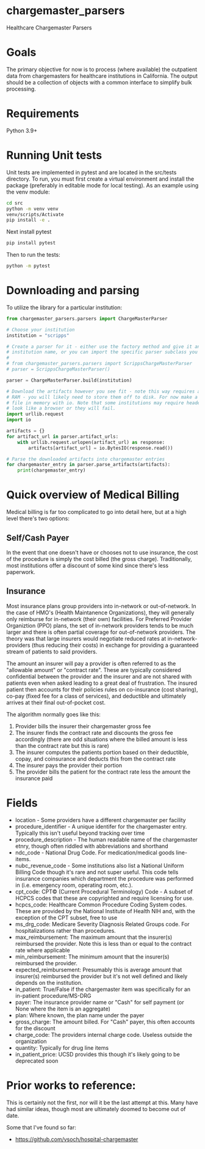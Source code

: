 # chargemaster_parsers
Healthcare Chargemaster Parsers

# Goals
The primary objective for now is to process (where available) the outpatient data from chargemasters for healthcare institutions in California.
The output should be a collection of objects with a common interface to simplify bulk processing.

# Requirements
Python 3.9+

# Running Unit tests
Unit tests are implemented in pytest and are located in the src/tests directory.
To run, you must first create a virtual environment and install the package (preferably in editable mode for local testing).
As an example using the venv module:

  ```bash
  cd src
  python -m venv venv
  venv/scripts/Activate
  pip install -e .
  ```

Next install pytest

  ```bash
  pip install pytest
  ```

Then to run the tests:

  ```bash
  python -m pytest
  ```

# Downloading and parsing
To utilize the library for a particular institution:

  ```python
  from chargemaster_parsers.parsers import ChargeMasterParser

  # Choose your institution
  institution = "scripps"

  # Create a parser for it - either use the factory method and give it an
  # institution name, or you can import the specific parser subclass you want
  #
  # from chargemaster_parsers.parsers import ScrippsChargeMasterParser
  # parser = ScrippsChargeMasterParser()

  parser = ChargeMasterParser.build(institution)

  # Download the artifacts however you see fit - note this way requires a lot of
  # RAM - you will likely need to store them off to disk. For now make a pretend
  # file in memory with io. Note that some institutions may require headers that
  # look like a browser or they will fail.
  import urllib.request
  import io

  artifacts = {}
  for artifact_url in parser.artifact_urls:
      with urllib.request.urlopen(artifact_url) as response:
          artifacts[artifact_url] = io.BytesIO(response.read())

  # Parse the downloaded artifacts into chargemaster entries
  for chargemaster_entry in parser.parse_artifacts(artifacts):
      print(chargemaster_entry)
  ```

# Quick overview of Medical Billing
Medical billing is far too complicated to go into detail here, but at a high level there's two options:

## Self/Cash Payer
In the event that one doesn't have or chooses not to use insurance, the cost of the procedure is simply the cost billed (the gross charge).
Traditionally, most institutions offer a discount of some kind since there's less paperwork.

## Insurance
Most insurance plans group providers into in-network or out-of-network.
In the case of HMO's (Health Maintanence Organizations), they will generally only reimburse for in-network (their own) facilities.
For Preferred Provider Organiztion (PPO) plans, the set of in-network providers tends to be much larger and there is often partial coverage for out-of-network providers.
The theory was that large insurers would negotiate reduced rates at in-network-providers (thus reducing their costs) in exchange for providing a guaranteed stream of patients to said providers.

The amount an insurer will pay a provider is often referred to as the "allowable amount" or "contract rate".
These are typically considered confidential between the provider and the insurer and are not shared with patients even when asked leading to a great deal of frustration.
The insured patient then accounts for their policies rules on co-insurance (cost sharing), co-pay (fixed fee for a class of services), and deductible and ultimately arrives at their final out-of-pocket cost.

The algorithm normally goes like this:

1) Provider bills the insurer their chargemaster gross fee
2) The insurer finds the contract rate and discounts the gross fee accordingly (there are odd situations where the billed amount is less than the contract rate but this is rare)
3) The insurer computes the patients portion based on their deductible, copay, and coinsurance and deducts this from the contract rate
4) The insurer pays the provider their portion
5) The provider bills the patient for the contract rate less the amount the insurance paid


# Fields

* location - Some providers have a different chargemaster per facility
* procedure_identifier - A unique identifer for the chargemaster entry. Typically this isn't useful beyond tracking over time
* procedure_description - The human readable name of the chargemaster etnry, though often riddled with abbreviations and shorthand
* ndc_code - National Drug Code. For medication/medical goods line-items.
* nubc_revenue_code - Some institutions also list a National Uniform Billing Code though it's rare and not super useful. This code tells insurance companies which department the procedure was performed in (i.e. emergency room, operating room, etc.).
* cpt_code: CPT&copy; (Current Procedural Terminology) Code - A subset of HCPCS codes that these are copyrighted and require licensing for use.
* hcpcs_code: Healthcare Common Procedure Coding System codes. These are provided by the National Institute of Health NIH and, with the exception of the CPT subset, free to use
* ms_drg_code: Medicare Severity Diagnosis Related Groups code. For hospitalizations rather than procedures.
* max_reimbursement: The maximum amount that the insurer(s) reimbursed the provider. Note this is less than or equal to the contract rate where applicable
* min_reimbursement: The minimum amount that the insurer(s) reimbursed the provider.
* expected_reimbursement: Presumably this is average amount that insurer(s) reimbursed the provider but it's not well defined and likely depends on the institution.
* in_patient: True/False if the chargemaster item was specifically for an in-patient procedure/MS-DRG
* payer: The insurance provider name or "Cash" for self payment (or None where the item is an aggregate)
* plan: Where known, the plan name under the payer
* gross_charge: The amount billed. For "Cash" payer, this often accounts for the discount
* charge_code: The providers internal charge code. Useless outside the organization
* quantity: Typically for drug line items
* in_patient_price: UCSD provides this though it's likely going to be deprecated soon

# Prior works to reference:
This is certainly not the first, nor will it be the last attempt at this.
Many have had similar ideas, though most are ultimately doomed to become out of date.

Some that I've found so far:
  * https://github.com/vsoch/hospital-chargemaster